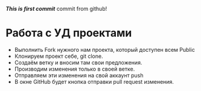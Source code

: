 ***This is first commit***
commit from github!

# Работа с УД проектами
- Выполнить Fork нужного нам проекта, который доступен всем Public
- Клонируем проект себе, git clone.
- Создаём ветку и вносим там свои предложения.
- Производим изменения только в своей ветке.
- Отправляем эти изменения на свой аккаунт push
- В окне GitHub будет кнопка отправки pull request изменения.